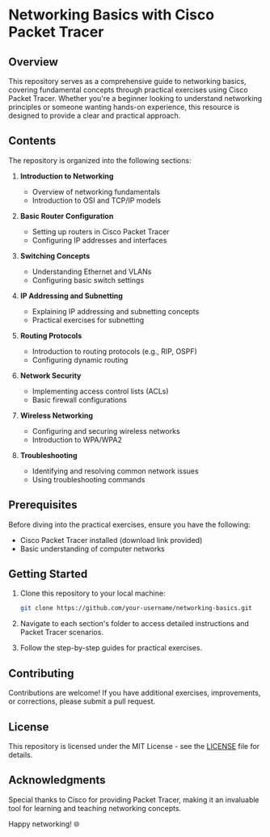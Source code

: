 # Networking Basics with Cisco Packet Tracer

## Overview

This repository serves as a comprehensive guide to networking basics, covering fundamental concepts through practical exercises using Cisco Packet Tracer. Whether you're a beginner looking to understand networking principles or someone wanting hands-on experience, this resource is designed to provide a clear and practical approach.

## Contents

The repository is organized into the following sections:

1. **Introduction to Networking**
   - Overview of networking fundamentals
   - Introduction to OSI and TCP/IP models

2. **Basic Router Configuration**
   - Setting up routers in Cisco Packet Tracer
   - Configuring IP addresses and interfaces

3. **Switching Concepts**
   - Understanding Ethernet and VLANs
   - Configuring basic switch settings

4. **IP Addressing and Subnetting**
   - Explaining IP addressing and subnetting concepts
   - Practical exercises for subnetting

5. **Routing Protocols**
   - Introduction to routing protocols (e.g., RIP, OSPF)
   - Configuring dynamic routing

6. **Network Security**
   - Implementing access control lists (ACLs)
   - Basic firewall configurations

7. **Wireless Networking**
   - Configuring and securing wireless networks
   - Introduction to WPA/WPA2

8. **Troubleshooting**
   - Identifying and resolving common network issues
   - Using troubleshooting commands

## Prerequisites

Before diving into the practical exercises, ensure you have the following:

- Cisco Packet Tracer installed (download link provided)
- Basic understanding of computer networks

## Getting Started

1. Clone this repository to your local machine:
   ```bash
   git clone https://github.com/your-username/networking-basics.git
   ```

2. Navigate to each section's folder to access detailed instructions and Packet Tracer scenarios.

3. Follow the step-by-step guides for practical exercises.

## Contributing

Contributions are welcome! If you have additional exercises, improvements, or corrections, please submit a pull request.

## License

This repository is licensed under the MIT License - see the [LICENSE](LICENSE) file for details.

## Acknowledgments

Special thanks to Cisco for providing Packet Tracer, making it an invaluable tool for learning and teaching networking concepts.

Happy networking! 🌐
